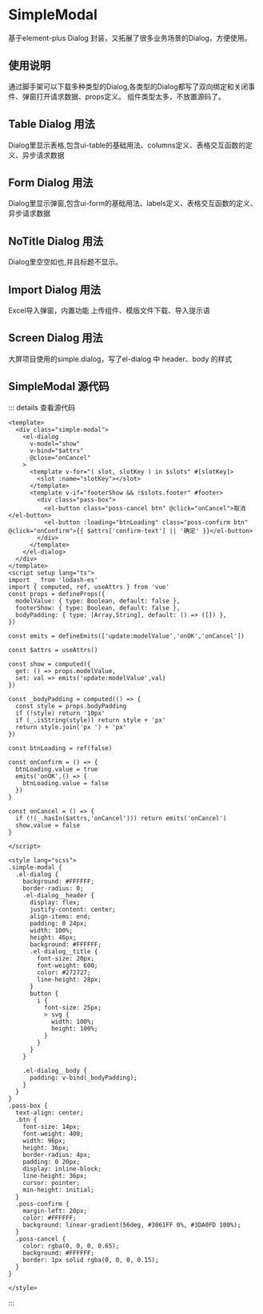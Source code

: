 

<script setup>
import { ref } from 'vue'
import testVue from '../../src/template/model/other/test.vue'
</script>
# SimpleModal
基于element-plus Dialog 封装，又拓展了很多业务场景的Dialog，方便使用。
## 使用说明
通过脚手架可以下载多种类型的Dialog,各类型的Dialog都写了双向绑定和关闭事件、弹窗打开请求数据、props定义。
组件类型太多，不放置源码了。
## Table Dialog 用法
Dialog里显示表格,包含ui-table的基础用法、columns定义、表格交互函数的定义、异步请求数据
## Form Dialog 用法
Dialog里显示弹窗,包含ui-form的基础用法、labels定义、表格交互函数的定义、异步请求数据
## NoTitle Dialog 用法
Dialog里空空如也,并且标题不显示。
## Import Dialog 用法
Excel导入弹窗，内置功能 上传组件、模版文件下载、导入提示语
## Screen Dialog 用法
大屏项目使用的simple.dialog，写了el-dialog 中 header、body 的样式
## SimpleModal 源代码
::: details 查看源代码

``` vue
<template>
  <div class="simple-modal">
    <el-dialog
      v-model="show"
      v-bind="$attrs"
      @close="onCancel"
    >
      <template v-for="( slot, slotKey ) in $slots" #[slotKey]>
        <slot :name="slotKey"></slot>
      </template>
      <template v-if="footerShow && !$slots.footer" #footer>
        <div class="pass-box">
          <el-button class="poss-cancel btn" @click="onCancel">取消</el-button>
          <el-button :loading="btnLoading" class="poss-confirm btn" @click="onConfirm">{{ $attrs['confirm-text'] || '确定' }}</el-button>
        </div>
      </template>
    </el-dialog>
  </div>
</template>
<script setup lang="ts">
import _ from 'lodash-es'
import { computed, ref, useAttrs } from 'vue'
const props = defineProps({
  modelValue: { type: Boolean, default: false },
  footerShow: { type: Boolean, default: false },
  bodyPadding: { type: [Array,String], default: () => ([]) },
})

const emits = defineEmits(['update:modelValue','onOK','onCancel'])

const $attrs = useAttrs()

const show = computed({
  get: () => props.modelValue,
  set: val => emits('update:modelValue',val)
})

const _bodyPadding = computed(() => {
  const style = props.bodyPadding
  if (!style) return '10px'
  if (_.isString(style)) return style + 'px'
  return style.join('px ') + 'px'
})

const btnLoading = ref(false)

const onConfirm = () => {
  btnLoading.value = true
  emits('onOK',() => {
    btnLoading.value = false
  })
}

const onCancel = () => {
  if (!(_.hasIn($attrs,'onCancel'))) return emits('onCancel')
  show.value = false
}

</script>

<style lang="scss">
.simple-modal {
  .el-dialog {
    background: #FFFFFF;
    border-radius: 0;
    .el-dialog__header {
      display: flex;
      justify-content: center;
      align-items: end;
      padding: 0 24px;
      width: 100%;
      height: 46px;
      background: #FFFFFF;
      .el-dialog__title {
        font-size: 20px;
        font-weight: 600;
        color: #272727;
        line-height: 28px;
      }
      button {
        i {
          font-size: 25px;
          > svg {
            width: 100%;
            height: 100%;
          }
        }
      }
    }

    .el-dialog__body {
      padding: v-bind(_bodyPadding);
    }
  }
}
.pass-box {
  text-align: center;
  .btn {
    font-size: 14px;
    font-weight: 400;
    width: 96px;
    height: 36px;
    border-radius: 4px;
    padding: 0 20px;
    display: inline-block;
    line-height: 36px;
    cursor: pointer;
    min-height: initial;
  }
  .poss-confirm {
    margin-left: 20px;
    color: #FFFFFF;
    background: linear-gradient(56deg, #3061FF 0%, #3DA0FD 100%);
  }
  .poss-cancel {
    color: rgba(0, 0, 0, 0.65);
    background: #FFFFFF;
    border: 1px solid rgba(0, 0, 0, 0.15);
  }
}

</style>
``` 


:::

<style module>
.button {
  color: red;
  font-weight: bold;
}
</style>